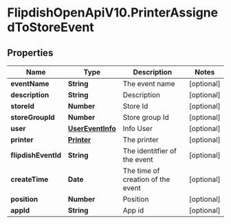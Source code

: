 # FlipdishOpenApiV10.PrinterAssignedToStoreEvent

## Properties
Name | Type | Description | Notes
------------ | ------------- | ------------- | -------------
**eventName** | **String** | The event name | [optional] 
**description** | **String** | Description | [optional] 
**storeId** | **Number** | Store Id | [optional] 
**storeGroupId** | **Number** | Store group Id | [optional] 
**user** | [**UserEventInfo**](UserEventInfo.md) | Info User | [optional] 
**printer** | [**Printer**](Printer.md) | The printer | [optional] 
**flipdishEventId** | **String** | The identitfier of the event | [optional] 
**createTime** | **Date** | The time of creation of the event | [optional] 
**position** | **Number** | Position | [optional] 
**appId** | **String** | App id | [optional] 


